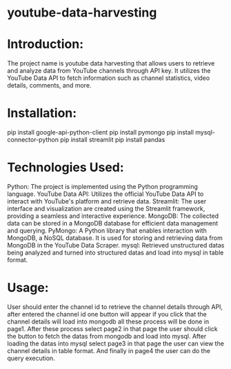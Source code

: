 # youtube-data-harvesting

# Introduction:
The project name is youtube data harvesting that allows users to retrieve and analyze data from YouTube channels through API key. It utilizes the YouTube Data API to fetch information such as channel statistics, video details, comments, and more.

# Installation:
pip install google-api-python-client
pip install pymongo
pip install mysql-connector-python
pip install streamlit
pip install pandas

# Technologies Used:
Python: The project is implemented using the Python programming language.
YouTube Data API: Utilizes the official YouTube Data API to interact with YouTube's platform and retrieve data.
Streamlit: The user interface and visualization are created using the Streamlit framework, providing a seamless and interactive experience.
MongoDB: The collected data can be stored in a MongoDB database for efficient data management and querying.
PyMongo: A Python library that enables interaction with MongoDB, a NoSQL database. It is used for storing and retrieving data from MongoDB in the YouTube Data Scraper.
mysql: Retrieved unstructured datas being analyzed and turned into structured datas and load into mysql in table format.

# Usage:
User should enter the channel id to retrieve the channel details through API, after entered the channel id one button will appear if you click that the channel details will 
load into mongodb all these process will be done in page1. After these process select page2 in that page the user should click the button to fetch the datas from mongodb and load into mysql. After loading the datas into mysql select page3 in that page the user can view the channel details in table format. And finally in page4 the user can do the query execution.



 
